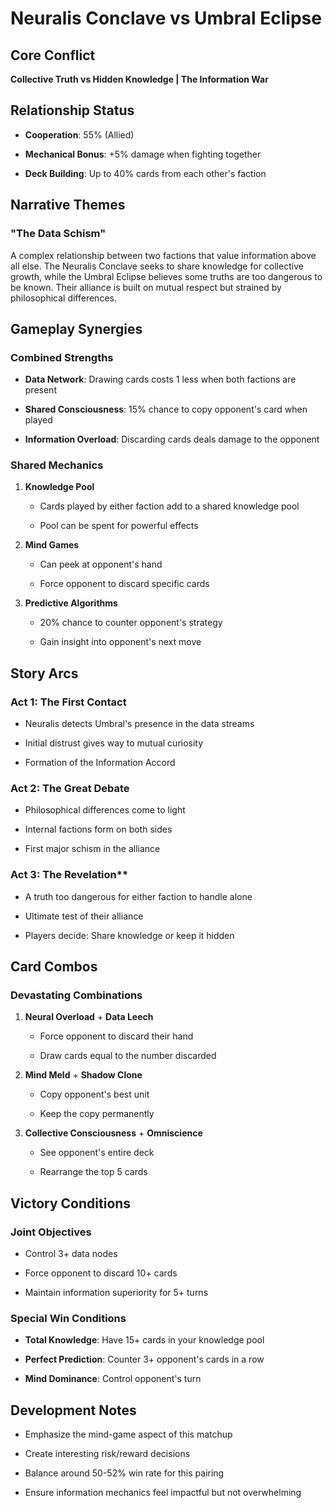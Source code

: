 # Neuralis Conclave vs Umbral Eclipse

## Core Conflict

**Collective Truth vs Hidden Knowledge | The Information War**

## Relationship Status

- **Cooperation**: 55% (Allied)

- **Mechanical Bonus**: +5% damage when fighting together

- **Deck Building**: Up to 40% cards from each other's faction

## Narrative Themes

### "The Data Schism"

A complex relationship between two factions that value information above all else. The Neuralis Conclave seeks to share knowledge for collective growth, while the Umbral Eclipse believes some truths are too dangerous to be known. Their alliance is built on mutual respect but strained by philosophical differences.

## Gameplay Synergies

### Combined Strengths

- **Data Network**: Drawing cards costs 1 less when both factions are present

- **Shared Consciousness**: 15% chance to copy opponent's card when played

- **Information Overload**: Discarding cards deals damage to the opponent

### Shared Mechanics

1. **Knowledge Pool**

   - Cards played by either faction add to a shared knowledge pool

   - Pool can be spent for powerful effects

2. **Mind Games**

   - Can peek at opponent's hand

   - Force opponent to discard specific cards

3. **Predictive Algorithms**

   - 20% chance to counter opponent's strategy

   - Gain insight into opponent's next move

## Story Arcs

### Act 1: The First Contact

- Neuralis detects Umbral's presence in the data streams

- Initial distrust gives way to mutual curiosity

- Formation of the Information Accord

### Act 2: The Great Debate

- Philosophical differences come to light

- Internal factions form on both sides

- First major schism in the alliance

### Act 3: The Revelation**

- A truth too dangerous for either faction to handle alone

- Ultimate test of their alliance

- Players decide: Share knowledge or keep it hidden

## Card Combos

### Devastating Combinations

1. **Neural Overload** + **Data Leech**

   - Force opponent to discard their hand

   - Draw cards equal to the number discarded

2. **Mind Meld** + **Shadow Clone**

   - Copy opponent's best unit

   - Keep the copy permanently

3. **Collective Consciousness** + **Omniscience**

   - See opponent's entire deck

   - Rearrange the top 5 cards

## Victory Conditions

### Joint Objectives

- Control 3+ data nodes

- Force opponent to discard 10+ cards

- Maintain information superiority for 5+ turns

### Special Win Conditions

- **Total Knowledge**: Have 15+ cards in your knowledge pool

- **Perfect Prediction**: Counter 3+ opponent's cards in a row

- **Mind Dominance**: Control opponent's turn

## Development Notes

- Emphasize the mind-game aspect of this matchup

- Create interesting risk/reward decisions

- Balance around 50-52% win rate for this pairing

- Ensure information mechanics feel impactful but not overwhelming

